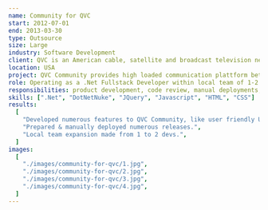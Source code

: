 ```yaml
---
name: Community for QVC
start: 2012-07-01
end: 2013-03-30
type: Outsource
size: Large
industry: Software Development
client: QVC is an American cable, satellite and broadcast television network, and multinational corporation specializing in televised home shopping. QVC Community Portal is a community for its customers with blogs, forums, online shop, etc...
location: USA
project: QVC Community provides high loaded communication plattform between business and customers. Solutions built with DotNetNuke CMS plattform, frontend written with ASP Webffornms, jQuery and Vanilla Javascript, MS SQL database.
role: Operating as a .Net Fullstack Developer within local team of 1-2 devs.
responsibilities: product development, code review, manual deployments, database queries optimization.
skills: [".Net", "DotNetNuke", "JQuery", "Javascript", "HTML", "CSS"]
results:
  [
    "Developed numerous features to QVC Community, like user friendly URLs, words filter, Breadcrumbs, complex redesign of components, added new content pages, threads stats, etc... with focus on code quality.",
    "Prepared & manually deployed numerous releases.",
    "Local team expansion made from 1 to 2 devs.",
  ]
images:
  [
    "./images/community-for-qvc/1.jpg",
    "./images/community-for-qvc/2.jpg",
    "./images/community-for-qvc/3.jpg",
    "./images/community-for-qvc/4.jpg",
  ]
---
```

